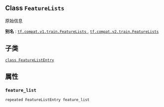 

## Class  `FeatureLists` 
原始信息

**别名** : [ `tf.compat.v1.train.FeatureLists` ](/api_docs/python/tf/train/FeatureLists), [ `tf.compat.v2.train.FeatureLists` ](/api_docs/python/tf/train/FeatureLists)

## 子类
[ `class FeatureListEntry` ](https://tensorflow.google.cn/api_docs/python/tf/train/FeatureLists/FeatureListEntry)

## 属性


###  `feature_list` 
 `repeated FeatureListEntry feature_list` 

